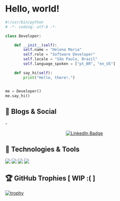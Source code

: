 # Hello, world! 


```python
#!/usr/bin/python
# -*- coding: utf-8 -*-

class Developer:

    def __init__(self):
        self.name = "Helena Maria"
        self.role = "Software Developer"
        self.locale = "São Paulo, Brazil"
        self.language_spoken = ["pt_BR", "en_US"]

    def say_hi(self):
        print("Hello, there!.")


me = Developer()
me.say_hi()
```

## 📝 Blogs & Social

-<div id="badges" align="center">
    <a href="https://www.linkedin.com/in/theunholytim/">
        <img src="https://img.shields.io/badge/LinkedIn-check%20me%20out!" alt="LinkedIn Badge"/>
    </a>
</div>


## 🔧 Technologies & Tools

![](https://img.shields.io/badge/OS-Linux-informational?style=flat&logo=linux&logoColor=white&color=6aa6f8)
![](https://img.shields.io/badge/Code-Python-informational?style=flat&logo=python&logoColor=white&color=6aa6f8)
![](https://img.shields.io/badge/Shell-Bash-informational?style=flat&logo=gnu-bash&logoColor=white&color=6aa6f8)
![](https://img.shields.io/badge/Tools-Docker-informational?style=flat&logo=docker&logoColor=white&color=6aa6f8)



<!-- ## &#x1f4c8; GitHub Stats

<a href="https://github.com/theunholytim/theunholytim">
  <img align="center" src="https://github-readme-stats.vercel.app/api/top-langs/?username=theunholytim&hide=c%2B%2B,c,matlab,assembly&title_color=6aa6f8&text_color=8a919a&icon_color=6aa6f8&bg_color=22272e" alt="TheUnholyTim's GitHub Stats" />
</a>

<a href="https://github.com/theunholytim/theunholytim">
  <img align="center" src="https://github-readme-stats.vercel.app/api?username=theunholytim&show_icons=true&line_height=27&count_private=true&title_color=6aa6f8&text_color=8a919a&icon_color=6aa6f8&bg_color=22272e" alt="TheUnholyTim's GitHub Stats" />
</a> -->

## 🏆 GitHub Trophies [ WIP :( ]

[![trophy](https://github-profile-trophy.vercel.app/?username=theunholytim&theme=nord&column=7)](https://github.com/ryo-ma/github-profile-trophy)

